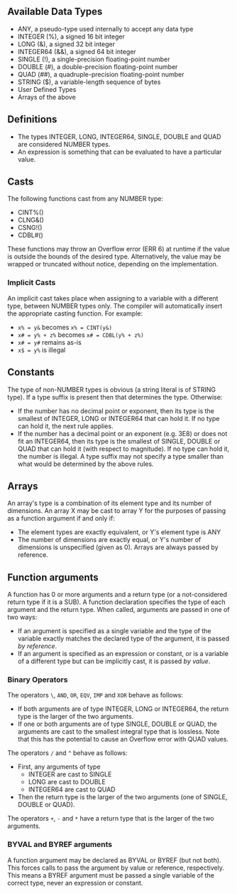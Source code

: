 ## Available Data Types
 - ANY, a pseudo-type used internally to accept any data type
 - INTEGER (%), a signed 16 bit integer
 - LONG (&), a signed 32 bit integer
 - INTEGER64 (&&), a signed 64 bit integer
 - SINGLE (!), a single-precision floating-point number
 - DOUBLE (#), a double-precision floating-point number
 - QUAD (##), a quadruple-precision floating-point number
 - STRING ($), a variable-length sequence of bytes
 - User Defined Types
 - Arrays of the above

## Definitions
* The types INTEGER, LONG, INTEGER64, SINGLE, DOUBLE and QUAD are considered NUMBER types.
* An expression is something that can be evaluated to have a particular value.

## Casts
The following functions cast from any NUMBER type:
* CINT%()
* CLNG&()
* CSNG!()
* CDBL#()

These functions may throw an Overflow error (ERR 6) at runtime if the value is outside the bounds of the desired type. Alternatively, the value may be wrapped or truncated without notice, depending on the implementation.

### Implicit Casts
An implicit cast takes place when assigning to a variable with a different type, between NUMBER types only. The compiler will automatically insert the appropriate casting function. For example:
* `x% = y&` becomes `x% = CINT(y&)`
* `x# = y% + z%` becomes `x# = CDBL(y% + z%)`
* `x# = y#` remains as-is
* `x$ = y%` is illegal

## Constants
The type of non-NUMBER types is obvious (a string literal is of STRING type). If a type suffix is present then that determines the type. Otherwise:
* If the number has no decimal point or exponent, then its type is the smallest of INTEGER, LONG or INTEGER64 that can hold it. If no type can hold it, the next rule applies.
* If the number has a decimal point or an exponent (e.g. 3E8) or does not fit an INTEGER64, then its type is the smallest of SINGLE, DOUBLE or QUAD that can hold it (with respect to magnitude). If no type can hold it, the number is illegal.
A type suffix may not specify a type smaller than what would be determined by the above rules.

## Arrays
An array's type is a combination of its element type and its number of dimensions. An array X may be cast to array Y for the purposes of passing as a function argument if and only if:
* The element types are exactly equivalent, or Y's element type is ANY
* The number of dimensions are exactly equal, or Y's number of dimensions is unspecified (given as 0).
Arrays are always passed by reference.

## Function arguments
A function has 0 or more arguments and a return type (or a not-considered return type if it is a SUB). A function declaration specifies the type of each argument and the return type. When called, arguments are passed in one of two ways:
* If an argument is specified as a single variable and the type of the variable exactly matches the declared type of the argument, it is passed _by reference_.
* If an argument is specified as an expression or constant, or is a variable of a different type but can be implicitly cast, it is passed _by value_.

### Binary Operators
The operators `\`, `AND`, `OR`, `EQV`, `IMP` and `XOR` behave as follows:
* If both arguments are of type INTEGER, LONG or INTEGER64, the return type is the larger of the two arguments.
* If one or both arguments are of type SINGLE, DOUBLE or QUAD, the arguments are cast to the smallest integral type that is lossless. Note that this has the potential to cause an Overflow error with QUAD values.

The operators `/` and `^` behave as follows:
* First, any arguments of type
    * INTEGER are cast to SINGLE
    * LONG are cast to DOUBLE
    * INTEGER64 are cast to QUAD
* Then the return type is the larger of the two arguments (one of SINGLE, DOUBLE or QUAD).

The operators `+`, `-` and `*` have a return type that is the larger of the two arguments.

### BYVAL and BYREF arguments
A function argument may be declared as BYVAL or BYREF (but not both). This forces calls to pass the argument by value or reference, respectively. This means a BYREF argument must be passed a single variable of the correct type, never an expression or constant.
